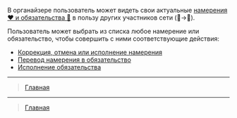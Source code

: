 В органайзере пользователь может видеть свои актуальные [намерения ❤️ и обязательства 🤝](../glossary/glossary.md) в пользу других участников сети (👤->👥).

Пользователь может выбрать из списка любое намерение или обязательство, чтобы совершить с ними соответствующие действия:
- [Коррекция, отмена или исполнение намерения](../actions/correction_my_intention.md)
- [Перевод намерения в обязательство](../actions/creation_of_obligation.md)
- [Исполнение обязательства](../actions/money_transfer.md)

---
> [Главная](../index.md)

---
> [Главная](../index.md)
